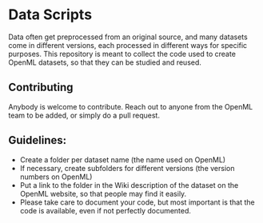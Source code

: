 # Data Scripts
Data often get preprocessed from an original source, and many datasets come in different versions, each processed in different ways for specific purposes. This repository is meant to collect the code used to create OpenML datasets, so that they can be studied and reused.

## Contributing
Anybody is welcome to contribute. Reach out to anyone from the OpenML team to be added, or simply do a pull request.

## Guidelines:
* Create a folder per dataset name (the name used on OpenML)
* If necessary, create subfolders for different versions (the version numbers on OpenML)
* Put a link to the folder in the Wiki description of the dataset on the OpenML website, so that people may find it easily.
* Please take care to document your code, but most important is that the code is available, even if not perfectly documented.
